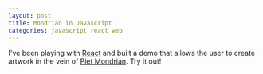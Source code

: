 ```yaml
---
layout: post
title: Mondrian in Javascript
categories: javascript react web
---
```


I've been playing with [React](https://facebook.github.io/react/) and built a demo that allows the user to create artwork in the vein of [Piet Mondrian](https://en.wikipedia.org/wiki/Piet_Mondrian). Try it out!

<div id="mondrian-root-container" style="display: flex; justify-content: center; padding: 20px">
  <div id="mondrian-root"></div>
</div>

<!-- include require.js -->
<script src="https://cdnjs.cloudflare.com/ajax/libs/require.js/2.3.2/require.min.js"></script>

<!-- let require.js know where to find react and react-dom -->
<script>
require.config({
  paths: {
    "react": "https://unpkg.com/react@15/dist/react",
    "react-dom": "https://unpkg.com/react-dom@15/dist/react-dom"
  },
});
</script>

<!-- load App.js and launch it -->
<script>
require(['react', 'react-dom', '/lib/mondrian-compiled/App.js'], function(React, ReactDom, App) {
  App = App.default;
  ReactDom.render(
    React.createElement(App),
    document.getElementById('mondrian-root')
  );
});
</script>